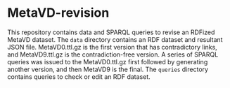# MetaVD-revision

This repository contains data and SPARQL queries to revise an RDFized MetaVD dataset.
The `data` directory contains an RDF dataset and resultant JSON file.
MetaVD0.ttl.gz is the first version that has contradictory links, and MetaVD9.ttl.gz is the contradiction-free version.
A series of SPARQL queries was issued to the MetaVD0.ttl.gz first followed by generating another version, and then MetaVD9 is the final.
The `queries` directory contains queries to check or edit an RDF dataset.